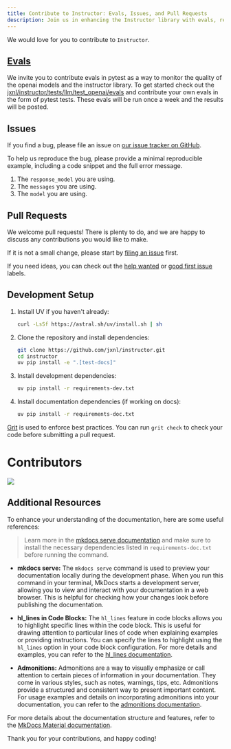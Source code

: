 ```yaml
---
title: Contribute to Instructor: Evals, Issues, and Pull Requests
description: Join us in enhancing the Instructor library with evals, report issues, and submit pull requests on GitHub. Collaborate and contribute!
---
```


We would love for you to contribute to `Instructor`.

## [Evals](https://github.com/jxnl/instructor/tree/main/tests/llm/test_openai/evals)

We invite you to contribute evals in pytest as a way to monitor the quality of the openai models and the instructor library. To get started check out the [jxnl/instructor/tests/llm/test_openai/evals](https://github.com/jxnl/instructor/tree/main/tests/llm/test_openai/evals) and contribute your own evals in the form of pytest tests. These evals will be run once a week and the results will be posted.

## Issues

If you find a bug, please file an issue on [our issue tracker on GitHub](https://github.com/jxnl/instructor/issues).

To help us reproduce the bug, please provide a minimal reproducible example, including a code snippet and the full error message.

1. The `response_model` you are using.
2. The `messages` you are using.
3. The `model` you are using.

## Pull Requests

We welcome pull requests! There is plenty to do, and we are happy to discuss any contributions you would like to make.

If it is not a small change, please start by [filing an issue](https://github.com/jxnl/instructor/issues) first.

If you need ideas, you can check out the [help wanted](https://github.com/jxnl/instructor/labels/help%20wanted) or [good first issue](https://github.com/jxnl/instructor/labels/good%20first%20issue) labels.

## Development Setup

1. Install UV if you haven't already:
   ```bash
   curl -LsSf https://astral.sh/uv/install.sh | sh
   ```

2. Clone the repository and install dependencies:
   ```bash
   git clone https://github.com/jxnl/instructor.git
   cd instructor
   uv pip install -e ".[test-docs]"
   ```

3. Install development dependencies:
   ```bash
   uv pip install -r requirements-dev.txt
   ```

4. Install documentation dependencies (if working on docs):
   ```bash
   uv pip install -r requirements-doc.txt
   ```

[Grit](https://docs.grit.io/) is used to enforce best practices. You can run `grit check` to check your code before submitting a pull request.

# Contributors

<!-- ALL-CONTRIBUTORS-LIST:START - Do not remove or modify this section -->
<!-- prettier-ignore-start -->
<!-- markdownlint-disable -->

<!-- markdownlint-restore -->
<!-- prettier-ignore-end -->

<!-- ALL-CONTRIBUTORS-LIST:END -->

<a href="https://github.com/jxnl/instructor/graphs/contributors">
  <img src="https://contrib.rocks/image?repo=jxnl/instructor" />
</a>

## Additional Resources

To enhance your understanding of the documentation, here are some useful references:

> Learn more in the [mkdocs serve documentation](https://www.mkdocs.org/commands/serve/) and make sure to install the necessary dependencies listed in `requirements-doc.txt` before running the command.

- **mkdocs serve:** The `mkdocs serve` command is used to preview your documentation locally during the development phase. When you run this command in your terminal, MkDocs starts a development server, allowing you to view and interact with your documentation in a web browser. This is helpful for checking how your changes look before publishing the documentation.

- **hl_lines in Code Blocks:** The `hl_lines` feature in code blocks allows you to highlight specific lines within the code block. This is useful for drawing attention to particular lines of code when explaining examples or providing instructions. You can specify the lines to highlight using the `hl_lines` option in your code block configuration. For more details and examples, you can refer to the [hl_lines documentation](https://www.mkdocs.org/user-guide/writing-your-docs/#syntax-highlighting).

- **Admonitions:** Admonitions are a way to visually emphasize or call attention to certain pieces of information in your documentation. They come in various styles, such as notes, warnings, tips, etc. Admonitions provide a structured and consistent way to present important content. For usage examples and details on incorporating admonitions into your documentation, you can refer to the [admonitions documentation](https://www.mkdocs.org/user-guide/writing-your-docs/#admonitions).

For more details about the documentation structure and features, refer to the [MkDocs Material documentation](https://squidfunk.github.io/mkdocs-material/).

Thank you for your contributions, and happy coding!

